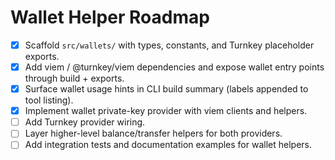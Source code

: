# Wallet Helper Roadmap

- [x] Scaffold `src/wallets/` with types, constants, and Turnkey placeholder exports.
- [x] Add viem / @turnkey/viem dependencies and expose wallet entry points through build + exports.
- [x] Surface wallet usage hints in CLI build summary (labels appended to tool listing).
- [x] Implement wallet private-key provider with viem clients and helpers.
- [ ] Add Turnkey provider wiring.
- [ ] Layer higher-level balance/transfer helpers for both providers.
- [ ] Add integration tests and documentation examples for wallet helpers.
